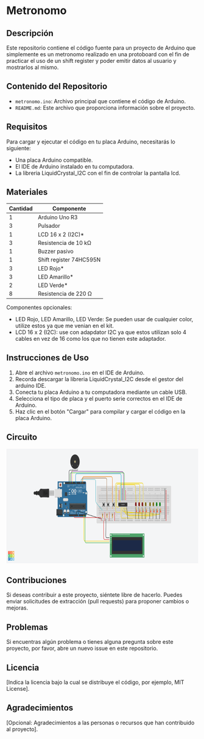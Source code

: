 # Metronomo

## Descripción

Este repositorio contiene el código fuente para un proyecto de Arduino que simplemente es un metronomo realizado en una protoboard con el fin de practicar el uso de un shift register y poder emitir datos al usuario y mostrarlos al mismo.

## Contenido del Repositorio

- `metronomo.ino`: Archivo principal que contiene el código de Arduino.
- `README.md`: Este archivo que proporciona información sobre el proyecto.

## Requisitos

Para cargar y ejecutar el código en tu placa Arduino, necesitarás lo siguiente:

- Una placa Arduino compatible.
- El IDE de Arduino instalado en tu computadora.
- La libreria LiquidCrystal_I2C con el fin de controlar la pantalla lcd.

## Materiales

| Cantidad | Componente                                     |
|----------|------------------------------------------------|
| 1        | Arduino Uno R3                                 |
| 3        | Pulsador                                       |
| 1        | LCD 16 x 2 (I2C)*  |
| 3        | Resistencia de 10 kΩ                           |
| 1        | Buzzer pasivo                                  |
| 1        | Shift register 74HC595N                        |
| 3        | LED Rojo*                                      |
| 3        | LED Amarillo*                                  |
| 2        | LED Verde*                                     |
| 8        | Resistencia de 220 Ω                           |

Componentes opcionales:

- LED Rojo, LED Amarillo, LED Verde: Se pueden usar de cualquier color, utilize estos ya que me venian en el kit.
- LCD 16 x 2 (I2C): use con adapdator I2C ya que estos utilizan solo 4 cables en vez de 16 como los que no tienen este adaptador.

## Instrucciones de Uso

1. Abre el archivo `metronomo.ino` en el IDE de Arduino.
2. Recorda descargar la libreria LiquidCrystal_I2C desde el gestor del arduino IDE.
3. Conecta tu placa Arduino a tu computadora mediante un cable USB.
4. Selecciona el tipo de placa y el puerto serie correctos en el IDE de Arduino.
5. Haz clic en el botón "Cargar" para compilar y cargar el código en la placa Arduino.

## Circuito

<img src="./Brave Jaban-Robo.png" alt="Texto alternativo" width="700" height="300">

## Contribuciones

Si deseas contribuir a este proyecto, siéntete libre de hacerlo. Puedes enviar solicitudes de extracción (pull requests) para proponer cambios o mejoras.

## Problemas

Si encuentras algún problema o tienes alguna pregunta sobre este proyecto, por favor, abre un nuevo issue en este repositorio.

## Licencia

[Indica la licencia bajo la cual se distribuye el código, por ejemplo, MIT License].

## Agradecimientos

[Opcional: Agradecimientos a las personas o recursos que han contribuido al proyecto].
